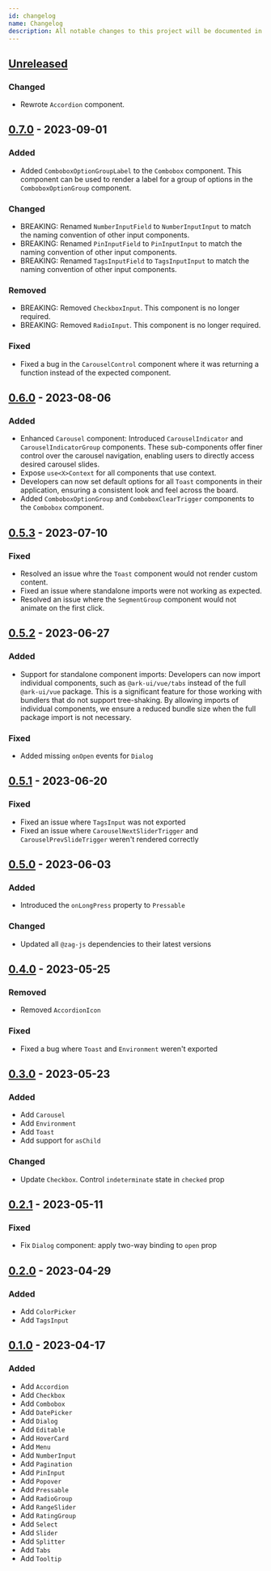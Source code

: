 ```yaml
---
id: changelog
name: Changelog
description: All notable changes to this project will be documented in this file. The format is based on Keep a Changelog and this project adheres to and this project adheres to Semantic Versioning.
---
```


## [Unreleased]

### Changed

- Rewrote `Accordion` component.

## [0.7.0] - 2023-09-01

### Added

- Added `ComboboxOptionGroupLabel` to the `Combobox` component. This component can be used to render a label for a group of options in the `ComboboxOptionGroup` component.

### Changed

- BREAKING: Renamed `NumberInputField` to `NumberInputInput` to match the naming convention of other input components.
- BREAKING: Renamed `PinInputField` to `PinInputInput` to match the naming convention of other input components.
- BREAKING: Renamed `TagsInputField` to `TagsInputInput` to match the naming convention of other input components.

### Removed

- BREAKING: Removed `CheckboxInput`. This component is no longer required.
- BREAKING: Removed `RadioInput`. This component is no longer required.

### Fixed

- Fixed a bug in the `CarouselControl` component where it was returning a function instead of the expected component.

## [0.6.0] - 2023-08-06

### Added

- Enhanced `Carousel` component: Introduced `CarouselIndicator` and `CarouselIndicatorGroup` components. These sub-components offer finer control over the carousel navigation, enabling users to directly access desired carousel slides.
- Expose `use<X>Context` for all components that use context.
- Developers can now set default options for all `Toast` components in their application, ensuring a consistent look and feel across the board.
- Added `ComboboxOptionGroup` and `ComboboxClearTrigger` components to the `Combobox` component.

## [0.5.3] - 2023-07-10

### Fixed

- Resolved an issue whre the `Toast` component would not render custom content.
- Fixed an issue where standalone imports were not working as expected.
- Resolved an issue where the `SegmentGroup` component would not animate on the first click.

## [0.5.2] - 2023-06-27

### Added

- Support for standalone component imports: Developers can now import individual components, such as `@ark-ui/vue/tabs` instead of the full `@ark-ui/vue` package. This is a significant feature for those working with bundlers that do not support tree-shaking. By allowing imports of individual components, we ensure a reduced bundle size when the full package import is not necessary.

### Fixed

- Added missing `onOpen` events for `Dialog`

## [0.5.1] - 2023-06-20

### Fixed

- Fixed an issue where `TagsInput` was not exported
- Fixed an issue where `CarouselNextSliderTrigger` and `CarouselPrevSlideTrigger` weren't rendered correctly

## [0.5.0] - 2023-06-03

### Added

- Introduced the `onLongPress` property to `Pressable`

### Changed

- Updated all `@zag-js` dependencies to their latest versions

## [0.4.0] - 2023-05-25

### Removed

- Removed `AccordionIcon`

### Fixed

- Fixed a bug where `Toast` and `Environment` weren't exported

## [0.3.0] - 2023-05-23

### Added

- Add `Carousel`
- Add `Environment`
- Add `Toast`
- Add support for `asChild`

### Changed

- Update `Checkbox`. Control `indeterminate` state in `checked` prop

## [0.2.1] - 2023-05-11

### Fixed

- Fix `Dialog` component: apply two-way binding to `open` prop

## [0.2.0] - 2023-04-29

### Added

- Add `ColorPicker`
- Add `TagsInput`

## [0.1.0] - 2023-04-17

### Added

- Add `Accordion`
- Add `Checkbox`
- Add `Combobox`
- Add `DatePicker`
- Add `Dialog`
- Add `Editable`
- Add `HoverCard`
- Add `Menu`
- Add `NumberInput`
- Add `Pagination`
- Add `PinInput`
- Add `Popover`
- Add `Pressable`
- Add `RadioGroup`
- Add `RangeSlider`
- Add `RatingGroup`
- Add `Select`
- Add `Slider`
- Add `Splitter`
- Add `Tabs`
- Add `Tooltip`

[unreleased]: https://github.com/chakra-ui/ark/compare/@ark-ui/vue@0.7.0...HEAD
[0.1.0]: https://github.com/chakra-ui/ark/releases/tag/@ark-ui/vue@0.1.0
[0.2.0]: https://github.com/chakra-ui/ark/releases/tag/@ark-ui/vue@0.2.0
[0.2.1]: https://github.com/chakra-ui/ark/releases/tag/@ark-ui/vue@0.2.1
[0.3.0]: https://github.com/chakra-ui/ark/releases/tag/@ark-ui/vue@0.3.0
[0.4.0]: https://github.com/chakra-ui/ark/releases/tag/@ark-ui/vue@0.4.0
[0.5.0]: https://github.com/chakra-ui/ark/releases/tag/@ark-ui/vue@0.5.0
[0.5.1]: https://github.com/chakra-ui/ark/releases/tag/@ark-ui/vue@0.5.1
[0.5.2]: https://github.com/chakra-ui/ark/releases/tag/@ark-ui/vue@0.5.2
[0.5.3]: https://github.com/chakra-ui/ark/releases/tag/@ark-ui/vue@0.5.3
[0.6.0]: https://github.com/chakra-ui/ark/releases/tag/@ark-ui/vue@0.6.0
[0.7.0]: https://github.com/chakra-ui/ark/releases/tag/@ark-ui/vue@0.7.0
